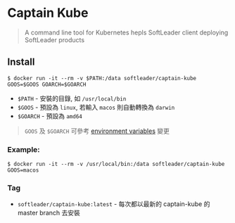 # Captain Kube

> A command line tool for Kubernetes hepls SoftLeader client deploying SoftLeader products

## Install

```shell
$ docker run -it --rm -v $PATH:/data softleader/captain-kube GOOS=$GOOS GOARCH=$GOARCH
```

- `$PATH` - 安裝的目錄, 如 `/usr/local/bin`
- `$GOOS` - 預設為 `linux`, 若輸入 `macos` 則自動轉換為 `darwin`
- `$GOARCH` - 預設為 `amd64`

> `GOOS` 及 `$GOARCH` 可參考 [environment variables](https://golang.org/doc/install/source#environment) 變更

### Example: 

```shell
$ docker run -it --rm -v /usr/local/bin:/data softleader/captain-kube GOOS=macos
```

### Tag

- `softleader/captain-kube:latest` - 每次都以最新的 captain-kube 的 master branch 去安裝
